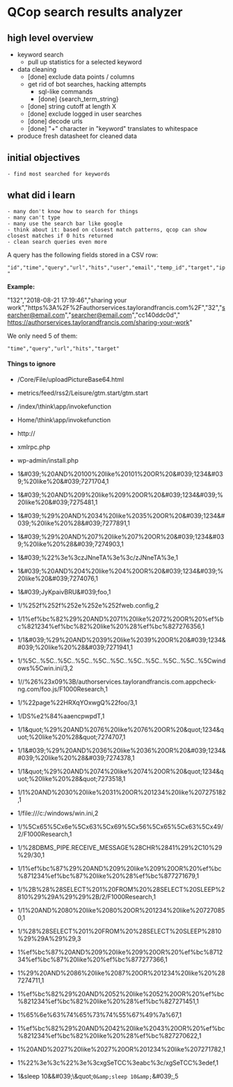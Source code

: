 # QCop search results analyzer

## high level overview

- keyword search
    - pull up statistics for a selected keyword
- data cleaning
    - [done] exclude data points / columns
    - get rid of bot searches, hacking attempts
        - sql-like commands
        - [done] {search_term_string}
    - [done] string cutoff at length X
    - [done] exclude logged in user searches
    - [done] decode urls
    - [done] "+" character in "keyword" translates to whitespace
- produce fresh datasheet for cleaned data

## initial objectives
    - find most searched for keywords

## what did i learn
    - many don't know how to search for things
    - many can't type
    - many use the search bar like google
    - think about it: based on closest match patterns, qcop can show closest matches if 0 hits returned
    - clean search queries even more

A query has the following fields stored in a CSV row:

`"id","time","query","url","hits","user","email","temp_id","target","ip"`

**Example:**

"132","2018-08-21 17:19:46","sharing your work","https%3A%2F%2Fauthorservices.taylorandfrancis.com%2F","32","searcher@email.com","searcher@email.com","cc140ddc0d"," https://authorservices.taylorandfrancis.com/sharing-your-work"

We only need 5 of them:

`"time","query","url","hits","target"`

#### Things to ignore

- /Core/File/uploadPictureBase64.html
- metrics/feed/rss2/Leisure/gtm.start/gtm.start
- /index/\\think\\app/invokefunction
- Home/\\think\\app/invokefunction
- http://
- xmlrpc.php
- wp-admin/install.php


- 1\&#039;%20AND%20100%20like%20101%20OR%20\&#039;1234\&#039;%20like%20\&#039;7271704,1
- 1\&#039;%20AND%209%20like%209%20OR%20\&#039;1234\&#039;%20like%20\&#039;7275481,1
- 1\&#039;%29%20AND%2034%20like%2035%20OR%20\&#039;1234\&#039;%20like%20%28\&#039;7277891,1
- 1\&#039;%29%20AND%207%20like%207%20OR%20\&#039;1234\&#039;%20like%20%28\&#039;7274903,1
- 1\&#039;%22%3e%3czJNneTA%3e%3c/zJNneTA%3e,1
- 1\&#039;%20AND%204%20like%204%20OR%20\&#039;1234\&#039;%20like%20\&#039;7274076,1
- 1\&#039;JyKpaivBRU\&#039;foo,1

- 1/%252f%252f%252e%252e%252fweb.config,2
- 1/1%ef%bc%82%29%20AND%2071%20like%2072%20OR%20%ef%bc%821234%ef%bc%82%20like%20%28%ef%bc%827276356,1
- 1/1\&#039;%29%20AND%2039%20like%2039%20OR%20\&#039;1234\&#039;%20like%20%28\&#039;7271941,1
- 1/%5C..%5C..%5C..%5C..%5C..%5C..%5C..%5C..%5C..%5C..%5Cwindows%5Cwin.ini/3,2
- 1//%26%23x09%3B/authorservices.taylorandfrancis.com.appcheck-ng.com/foo.js/F1000Research,1
- 1/%22page%22HRXqYOxwgQ%22foo/3,1
- 1/DS%e2%84%aaencpwpdT,1
- 1/1\&quot;%29%20AND%2076%20like%2076%20OR%20\&quot;1234\&quot;%20like%20%28\&quot;7274707,1
- 1/1\&#039;%29%20AND%2036%20like%2036%20OR%20\&#039;1234\&#039;%20like%20%28\&#039;7274378,1
- 1/1\&quot;%29%20AND%2074%20like%2074%20OR%20\&quot;1234\&quot;%20like%20%28\&quot;7273518,1
- 1/1%20AND%2030%20like%2031%20OR%201234%20like%207275182,1
- 1/file:///c:/windows/win.ini,2
- 1/%5Cx65%5Cx6e%5Cx63%5Cx69%5Cx56%5Cx65%5Cx63%5Cx49/2/F1000Research,1
- 1/%28DBMS_PIPE.RECEIVE_MESSAGE%28CHR%2841%29%2C10%29%29/30,1
- 1/1%ef%bc%87%29%20AND%209%20like%209%20OR%20%ef%bc%871234%ef%bc%87%20like%20%28%ef%bc%877271679,1
- 1/%2B%28%28SELECT%201%20FROM%20%28SELECT%20SLEEP%2810%29%29A%29%29%2B/2/F1000Research,1
- 1/1%20AND%2080%20like%2080%20OR%201234%20like%207270850,1
- 1/%28%28SELECT%201%20FROM%20%28SELECT%20SLEEP%2810%29%29A%29%29,3

- 1%ef%bc%87%20AND%209%20like%209%20OR%20%ef%bc%871234%ef%bc%87%20like%20%ef%bc%877277366,1
- 1%29%20AND%2086%20like%2087%20OR%201234%20like%20%287274711,1
- 1%ef%bc%82%29%20AND%2052%20like%2052%20OR%20%ef%bc%821234%ef%bc%82%20like%20%28%ef%bc%827271451,1
- 1%65%6e%63%74%65%73%74%55%67%49%7a%67,1
- 1%ef%bc%82%29%20AND%2042%20like%2043%20OR%20%ef%bc%821234%ef%bc%82%20like%20%28%ef%bc%827270622,1
- 1%20AND%2027%20like%2027%20OR%201234%20like%207271782,1
- 1%22%3e%3c%22%3e%3cxgSeTCC%3eabc%3c/xgSeTCC%3edef,1

- 1&amp;sleep 10&amp;\&#039;\\\&quot;`0&amp;sleep 10&amp;`\&#039;,5


